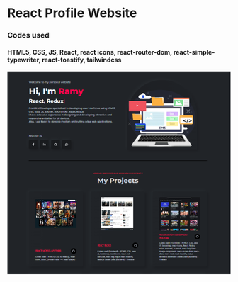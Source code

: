 # React Profile Website
### Codes used
#### HTML5, CSS, JS, React, react icons, react-router-dom, react-simple-typewriter, react-toastify, tailwindcss

![alt text](https://raw.githubusercontent.com/ramyibrahim-eg/react-Profile-website/main/screenshot.PNG "Logo Website From React")

